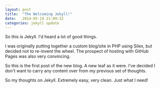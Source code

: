 ```yaml
---
layout: post
title:  "The Welcoming Jekyll!"
date:   2014-05-19 21:09:32
categories: jekyll update
---
```


So this is Jekyll. I'd heard a lot of good things.

I was originally putting together a custom blog/site in PHP using Silex, 
but decided not to re-invent the wheel. The prospect of hosting with GitHub Pages was also very 
convincing.

So this is the first post of the new blog. A new leaf as it were. 
I've decided I don't want to carry any content over from my previous set of thoughts.

So my thoughts on Jekyll. Extremely easy, very clean. Just what I need!